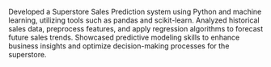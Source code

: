 Developed a Superstore Sales Prediction system using Python and machine learning, utilizing tools such as pandas and scikit-learn. 
Analyzed historical sales data, preprocess features, and apply regression algorithms to forecast future sales trends. 
Showcased predictive modeling skills to enhance business insights and optimize decision-making processes for the superstore.
